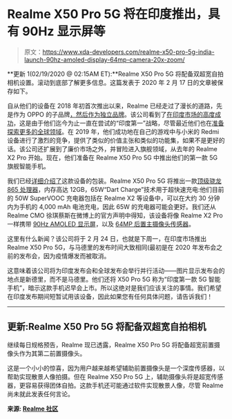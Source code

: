 # Realme X50 Pro 5G 将在印度推出，具有 90Hz 显示屏等

> 原文：<https://www.xda-developers.com/realme-x50-pro-5g-india-launch-90hz-amoled-display-64mp-camera-20x-zoom/>

**更新 1(02/19/2020 @ 02:15AM ET):**Realme X50 Pro 5G 将配备双超宽自拍相机设置。滚动到底部了解更多信息。这篇发表于 2020 年 2 月 17 日的文章被保存如下。

自从他们的设备在 2018 年初首次推出以来，Realme 已经走过了漫长的道路，先是作为 OPPO 的子品牌[，然后作为独立品牌](https://www.xda-developers.com/oppo-vp-resigns-focus-realme-brand/)。该公司看到了[在印度市场的高度成功](https://www.xda-developers.com/xiaomi-samsung-regain-market-share-india-q4-2019-realme-declined/)，这是由于他们迄今为止一直在尝试的“印度第一”战略，尽管最近他们也在[准备探索更多的全球领域](https://www.xda-developers.com/realme-5g-phone-global-mwc-2020/)。在 2019 年，他们成功地在自己的游戏中与小米的 Redmi 设备进行了激烈的竞争，提供了类似的价值主张和类似的功能集，如果不是更好的话。该公司还扩展到了廉价市场之外，并冒险进入旗舰领域，从去年的 Realme X2 Pro 开始。现在，他们准备在 Realme X50 Pro 5G 中推出他们的第一款 5G 旗舰智能手机。

我们已经[详细介绍了](https://www.xda-developers.com/realme-x50-pro-65w-superdart-gan-charger/)这款设备的包装。Realme X50 Pro 5G 将推出一款[顶级骁龙 865 处理器](https://www.xda-developers.com/realmes-next-flagship-phone-qualcomm-snapdragon-865-could-launch-soon/)，内存高达 12GB，65W“Dart Charge”技术用于超快速充电:他们目前的 50W SuperVOOC 充电器包括在 Realme X2 等设备中，可以在大约 30 分钟内为手机的 4,000 mAh 电池充电，因此 65W 的充电器可能会更好。我们还从 Realme CMO 徐琪蔡斯在微博上的官方声明中得知，该设备将像 Realme X2 Pro 一样携带 [90Hz AMOLED 显示屏](https://www.weibo.com/7034060236/IuAl9uMaJ?type=comment#_rnd1582001671911)，以及 [64MP 后置主摄像头传感器](https://www.weibo.com/7034060236/IuJM3shX1?type=comment#_rnd1582001763262)。

这里有什么新闻？该公司将于 2 月 24 日，也就是下周一，在印度市场推出 Realme X50 Pro 5G，与马德里的发布时间大致相同(最初是在 2020 年发布会之前的发布会，因为疫情爆发而被取消。

这意味着该公司将为印度发布会和全球发布会举行并行活动——图片显示发布会的地点是新德里，而不是马德里。他们还将 X50 Pro 5G 称为“印度第一款 5G 智能手机”，暗示这款手机迟早会上市。所以这绝对是我们应该关注的事情。我们希望在印度发布期间短暂试用该设备，因此如果您有任何具体问题，请告诉我们！

* * *

## 更新:Realme X50 Pro 5G 将配备双超宽自拍相机

继续每日规格预告，Realme 现已透露，Realme X50 Pro 5G 将配备超宽前置摄像头作为其第二前置摄像头。

这是一个小小的惊喜，因为用户越来越希望辅助前置摄像头是一个深度传感器，以帮助实现散景人像拍摄。但在 Realme X50 Pro 5G 上，辅助摄像头将是超宽传感器，更容易获得团体自拍。这款手机还可能通过软件实现散景人像，尽管 Realme 尚未就此发表任何言论。

**来源: [Realme 社区](https://c.realme.com/in/post-details/1230013925043470336)**